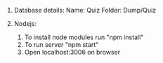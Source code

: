 1. Database details: 
    Name: Quiz 
    Folder: Dump/Quiz

2. Nodejs:
   1. To install node modules run "npm install"
   2. To run server "npm start" 
   3. Open localhost:3006 on browser
   
      
